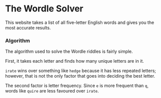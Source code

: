 # The Wordle Solver

This website takes a list of all five-letter English words and gives you the most
accurate results.

### Algorithm

The algorithm used to solve the Wordle riddles is fairly simple.

First, it takes each letter and finds how many unique letters are in it.

`irate` wins over something like `hedge` because it has less repeated letters;
however, that is not the only factor that goes into deciding the best letter.

The second factor is letter frequency. Since `e` is more frequent than `q`, words
like `quire` are less favoured over `irate`.